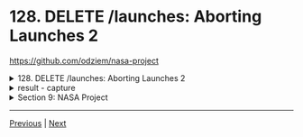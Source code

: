 # 128. DELETE /launches: Aborting Launches 2

https://github.com/odziem/nasa-project

<details>
  <summary> 128. DELETE /launches: Aborting Launches 2 </summary>

**client**

-   `client/src/hooks/request.js`
```
const API_URL = 'http://localhost:8000'

// Load planets and return as JSON.
async function httpGetPlanets() {
  const response = await fetch(`${API_URL}/planets`);
  return await response.json();
}

// Load launches, sort by flight number, and return as JSON.
async function httpGetLaunches() {
  const response = await fetch(`${API_URL}/launches`);
  const fetchedLaunches = await response.json();
  return fetchedLaunches.sort((a, b) => {
    return a.flightNumber - b.flightNumber;
  });
}

// Submit given launch data to launch system.
async function httpSubmitLaunch(launch) {
  try {
    return await fetch(`${API_URL}/launches`, {
      method: "post",
      headers: {
        "Content-Type": "application/json",
      },
      body: JSON.stringify(launch),
    });
  } catch(err) {
    return {
      ok: false,
    };
  }
}

// Delete launch with given ID.
async function httpAbortLaunch(id) {
  try {
    return await fetch(`${API_URL}/launches/${id}`, {
      method: "delete",
    });    
  } catch (err){
    console.log(err);
    return {
      ok: false,
    }
  }
}

export {
  httpGetPlanets,
  httpGetLaunches,
  httpSubmitLaunch,
  httpAbortLaunch,
};
```  

-   `client/src/hooks/useLaunches.js`
```
import { useCallback, useEffect, useState } from "react";

import {
  httpGetLaunches,
  httpSubmitLaunch,
  httpAbortLaunch,
} from './requests';

function useLaunches(onSuccessSound, onAbortSound, onFailureSound) {
  const [launches, saveLaunches] = useState([]);
  const [isPendingLaunch, setPendingLaunch] = useState(false);

  const getLaunches = useCallback(async () => {
    const fetchedLaunches = await httpGetLaunches();
    saveLaunches(fetchedLaunches);
  }, []);

  useEffect(() => {
    getLaunches();
  }, [getLaunches]);

  const submitLaunch = useCallback(async (e) => {
    e.preventDefault();
    setPendingLaunch(true);
    const data = new FormData(e.target);
    const launchDate = new Date(data.get("launch-day"));
    const mission = data.get("mission-name");
    const rocket = data.get("rocket-name");
    const target = data.get("planets-selector");
    const response = await httpSubmitLaunch({
      launchDate,
      mission,
      rocket,
      target,
    });

    const success = response.ok;
    if (success) {
      getLaunches();
      setTimeout(() => {
        setPendingLaunch(false);
        onSuccessSound();
      }, 800);
    } else {
      onFailureSound();
    }
  }, [getLaunches, onSuccessSound, onFailureSound]);

  const abortLaunch = useCallback(async (id) => {
    const response = await httpAbortLaunch(id);

    // TODO: Set success based on response.
    const success = response.ok;
    if (success) {
      getLaunches();
      onAbortSound();
    } else {
      onFailureSound();
    }
  }, [getLaunches, onAbortSound, onFailureSound]);

  return {
    launches,
    isPendingLaunch,
    submitLaunch,
    abortLaunch,
  };
}

export default useLaunches;
```  

**server**

-   `server/src/models/launches.model.js` 
```
const launches = new Map();

let latestFlightNumber = 100;

const launch = {
    flightNumber: 100,
    mission: 'Kepler Exploration X',
    rocket: 'Explorer IS1',
    launchDate: new Date('December 27, 2030'),
    target: 'Kepler-442 b',
    customer: ['ZTM', 'NASA'],
    upcoming: true,
    success: true
};

launches.set(launch.flightNumber, launch);

function existsLaunchWithId(launchId){
    return launches.has(launchId)
}

function getAllLaunches () {
    return Array.from(launches.values());
}

function addNewLaunch(launch) {
    latestFlightNumber++;
    launches.set(
        latestFlightNumber, 
        Object.assign(launch, {
            success: true,
            upcoming: true,
            customer: ['Zero to Mastery', 'NASA'],
            flightNumber: latestFlightNumber,
        })
    );
}

function abortLaunchById (launchId) {
    const aborted = launches.get(launchId);
    aborted.upcoming = false;
    aborted.sucess = false;
    return aborted;    
}

module.exports = {
    existsLaunchWithId,
    getAllLaunches,
    addNewLaunch,
    abortLaunchById,
}

```

-   `server/src/routes/launches/launches.controller.js`
```
const { 
    getAllLaunches, 
    addNewLaunch, 
    existsLaunchWithId,
    abortLaunchById,
} = require('../../models/launches.model');

function httpGetAllLaunches(req, res) {
    return res.status(200).json(getAllLaunches());
}

function httpAddNewLaunch (req, res) {
    const launch = req.body;

    if (!launch.mission || !launch.rocket || !launch.launchDate
      || !launch.target) {
        return res.status(400).json({
          error: 'Missing required launch property',
        });
      }
  
    launch.launchDate = new Date(launch.launchDate);
    if (isNaN(launch.launchDate)) {
      return res.status(400).json({
        error: 'Invalid launch date',
      });
    }

    addNewLaunch(launch);
    return res.status(201).json(launch);
}

function httpAbortLaunch (req, res) {
  const launchId = Number(req.params.id);

  if (!existsLaunchWithId(launchId)){
    return res.status(404).json({
      error: 'Lauch not found',
    });
  }

  const aborted = abortLaunchById(launchId);
  return res.status(200).json(aborted);
}

module.exports = {
    httpGetAllLaunches,
    httpAddNewLaunch,
    httpAbortLaunch,
}
```

-   `server/src/routes/launches/launches.router.js`
```
const express = require('express');
const {
    httpGetAllLaunches,
    httpAddNewLaunch,
    httpAbortLaunch,
} = require('./launches.controller');

const launchesRouter = express.Router();

launchesRouter.get('/', httpGetAllLaunches);
launchesRouter.post('/', httpAddNewLaunch);
launchesRouter.delete('/:id', httpAbortLaunch);

module.exports = launchesRouter;
```

**following unchanged **

-   `server/src/routes/planets/planets.router.js`
```
const express = require('express');

const {
    httpGetAllPlanets,
} = require('./planets.controller');

const planetsRouter = express.Router();

planetsRouter.get('/', httpGetAllPlanets);

module.exports = planetsRouter;
```

-   `server/src/app.js`
```
const path = require('path');
const express = require('express');
const cors = require('cors');
const morgan = require('morgan');

const planetsRouter = require('./routes/planets/planets.router');
const launchesRouter = require('./routes/launches/launches.router');

const app = express();

app.use(cors({
    origin: 'http://localhost:3000',
}));
app.use(morgan('combined'));

app.use(express.json());
app.use(express.static(path.join(__dirname, '..', 'public' )));

app.use('/planets', planetsRouter);
app.use('/launches', launchesRouter);
app.get('/*', (req, res) => {
    res.sendFile(path.join(__dirname, '..', 'public', 'index.html'))
})

module.exports = app;
```
</details>

<details>
  <summary> result - capture </summary>

- `run npm run deply`

- goto postman `GET http://localhost:8000/launches`

<p align="center" >
    <img src="../imags/120_GET_launches_2.png" width="90%" > 
</p> 

- postman `Post http://localhost:8000/launches`
    -   Body --> raw --> JSON
```
{
    "mission": "ZTM155",
    "rocket": "ZTM Experimental IS1",
    "target": "Kepler-186 f",
    "launchDate": "July 1, 2028"
}
```
- goto postman `GET http://localhost:8000/launches`

<p align="center" >
    <img src="../imags/128_DELETE_launches_Aborting-Launches-2.png" width="45%" > 
    <img src="../imags/128_DELETE_launches_Aborting-Launches-2_2.png" width="45%" > 
</p> 

- goto postman `DELETE http://localhost:8000/launches/100` then `GET http://localhost:8000/launches`

<p align="center" >
    <img src="../imags/128_DELETE_launches_Aborting-Launches-2_3.png" width="45%" > 
    <img src="../imags/128_DELETE_launches_Aborting-Launches-2_4.png" width="45%" > 
</p> 

- goto postman `DELETE http://localhost:8000/launches/188` 

<p align="center" >
    <img src="../imags/128_DELETE_launches_Aborting-Launches-2_5.png" width="90%" > 

- goto `http://localhost:8000/upcoming` click `x` to remove the launch
- then goto `http://localhost:8000/launch` add new launch then check `http://localhost:8000/upcoming`

<p align="center" >
    <img src="../imags/128_DELETE_launches_Aborting-Launches-2_6.png" width="45%" > 
    <img src="../imags/128_DELETE_launches_Aborting-Launches-2_7.png" width="45%" > 
    <img src="../imags/128_DELETE_launches_Aborting-Launches-2_8.png" width="45%" > 
    <img src="../imags/128_DELETE_launches_Aborting-Launches-2_9.png" width="45%" > 
</p> 

- goto `http://localhost:8000/history` 

<p align="center" >
    <img src="../imags/128_DELETE_launches_Aborting-Launches-2_10.png" width="90%" > 

</p> 

</details>  

<details>
  <summary> Section 9: NASA Project </summary>

  - [Codebase: nasa-project](../src/s9_nasa-project/)

</details>

---

[Previous](./127_DELETE_launches_Aborting-Launches-1.md) | [Next](./129_Updating-Our-Architecture-Diagram.md)